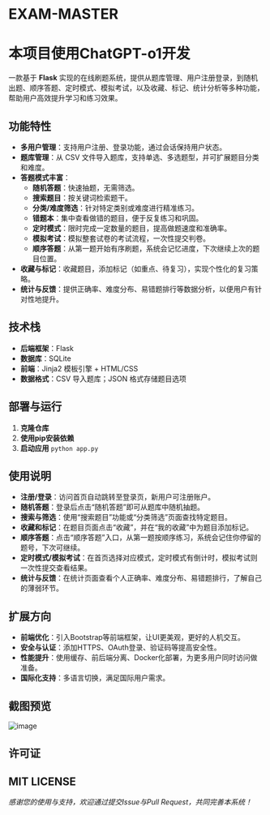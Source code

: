 # EXAM-MASTER
# 本项目使用ChatGPT-o1开发
一款基于 **Flask** 实现的在线刷题系统，提供从题库管理、用户注册登录，到随机出题、顺序答题、定时模式、模拟考试，以及收藏、标记、统计分析等多种功能，帮助用户高效提升学习和练习效果。

## 功能特性

- **多用户管理**：支持用户注册、登录功能，通过会话保持用户状态。
- **题库管理**：从 CSV 文件导入题库，支持单选、多选题型，并可扩展题目分类和难度。
- **答题模式丰富**：
  - **随机答题**：快速抽题，无需筛选。
  - **搜索题目**：按关键词检索题干。
  - **分类/难度筛选**：针对特定类别或难度进行精准练习。
  - **错题本**：集中查看做错的题目，便于反复练习和巩固。
  - **定时模式**：限时完成一定数量的题目，提高做题速度和准确率。
  - **模拟考试**：模拟整套试卷的考试流程，一次性提交判卷。
  - **顺序答题**：从第一题开始有序刷题，系统会记忆进度，下次继续上次的题目位置。
- **收藏与标记**：收藏题目，添加标记（如重点、待复习），实现个性化的复习策略。
- **统计与反馈**：提供正确率、难度分布、易错题排行等数据分析，以便用户有针对性地提升。

## 技术栈

- **后端框架**：Flask
- **数据库**：SQLite
- **前端**：Jinja2 模板引擎 + HTML/CSS
- **数据格式**：CSV 导入题库；JSON 格式存储题目选项

## 部署与运行

1. **克隆仓库**
2. **使用pip安装依赖**
3. **启动应用**
   ```python app.py ```
   



## 使用说明

- **注册/登录**：访问首页自动跳转至登录页，新用户可注册账户。
- **随机答题**：登录后点击“随机答题”即可从题库中随机抽题。
- **搜索与筛选**：使用“搜索题目”功能或“分类筛选”页面查找特定题目。
- **收藏和标记**：在题目页面点击“收藏”，并在“我的收藏”中为题目添加标记。
- **顺序答题**：点击“顺序答题”入口，从第一题按顺序练习，系统会记住你停留的题号，下次可继续。
- **定时模式/模拟考试**：在首页选择对应模式，定时模式有倒计时，模拟考试则一次性提交查看结果。
- **统计与反馈**：在统计页面查看个人正确率、难度分布、易错题排行，了解自己的薄弱环节。

## 扩展方向

- **前端优化**：引入Bootstrap等前端框架，让UI更美观，更好的人机交互。
- **安全与认证**：添加HTTPS、OAuth登录、验证码等提高安全性。
- **性能提升**：使用缓存、前后端分离、Docker化部署，为更多用户同时访问做准备。
- **国际化支持**：多语言切换，满足国际用户需求。

## 截图预览

![image](https://github.com/user-attachments/assets/bd8743e5-2d96-44c6-8968-5a5d33e3b576)

## 许可证

MIT LICENSE
---

*感谢您的使用与支持，欢迎通过提交Issue与Pull Request，共同完善本系统！*
